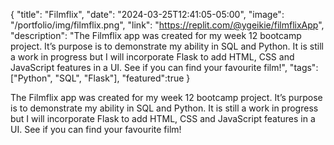 {
  "title": "Filmflix",
  "date": "2024-03-25T12:41:05-05:00",
  "image": "/portfolio/img/filmflix.png",
  "link": "https://replit.com/@ygeikie/filmflixApp",
  "description": "The Filmflix app was created for my week 12 bootcamp project. It’s purpose is to demonstrate my ability in SQL and Python. It is still a work in progress but I will incorporate Flask to add HTML, CSS and JavaScript features in a UI. See if you can find your favourite film!",
  "tags": ["Python", "SQL", "Flask"],
  "featured":true
}

The Filmflix app was created for my week 12 bootcamp project. It’s purpose is to demonstrate my ability in SQL and Python. It is still a work in progress but I will incorporate Flask to add HTML, CSS and JavaScript features in a UI. See if you can find your favourite film!
